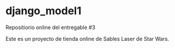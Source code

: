 # django_model1
Repositiorio online del entregable #3

Este es un proyecto de tienda online de Sables Laser de Star Wars.